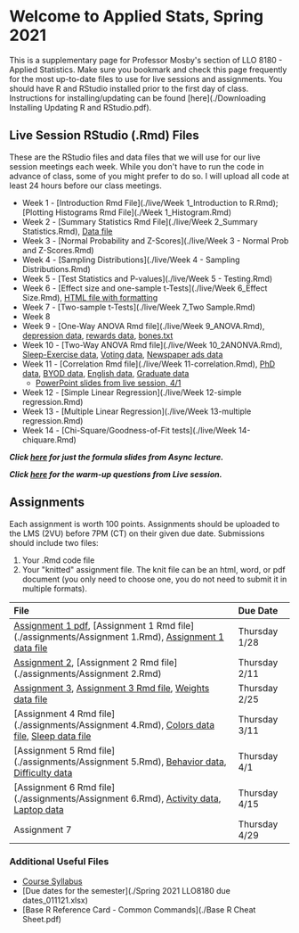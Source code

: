 # Welcome to Applied Stats, Spring 2021

This is a supplementary page for Professor Mosby's section of LLO 8180 - Applied Statistics. Make sure you bookmark and check this page frequently for the most up-to-date files to use for live sessions and assignments. You should have R and RStudio installed prior to the first day of class. Instructions for installing/updating can be found [here](./Downloading Installing Updating R and RStudio.pdf).

## Live Session RStudio (.Rmd) Files
These are the RStudio files and data files that we will use for our live session meetings each week. While you don't have to run the code in advance of class, some of you might prefer to do so. I will upload all code at least 24 hours before our class meetings.
- Week 1 - [Introduction Rmd File](./live/Week 1_Introduction to R.Rmd); [Plotting Histograms Rmd File](./Week 1_Histogram.Rmd)
- Week 2 - [Summary Statistics Rmd File](./live/Week 2_Summary Statistics.Rmd), [Data file](./live/week2data.txt)
- Week 3 - [Normal Probability and Z-Scores](./live/Week 3 - Normal Prob and Z-Scores.Rmd)
- Week 4 - [Sampling Distributions](./live/Week 4 - Sampling Distributions.Rmd)
- Week 5 - [Test Statistics and P-values](./live/Week 5 - Testing.Rmd)
- Week 6 - [Effect size and one-sample t-Tests](./live/Week 6_Effect Size.Rmd), [HTML file with formatting](./live/Week-6_Effect-Size.html)
- Week 7 - [Two-sample t-Tests](./live/Week 7_Two Sample.Rmd)
- Week 8
- Week 9 - [One-Way ANOVA Rmd file](./live/Week 9_ANOVA.Rmd), [depression data](./live/depression.txt), [rewards data](./live/rewards.txt), [bones.txt](./live/bones.txt)
- Week 10 - [Two-Way ANOVA Rmd file](./live/Week 10_2ANONVA.Rmd), [Sleep-Exercise data](./live/sleepdata.txt), [Voting data](./live/election.txt), [Newspaper ads data](./live/ads.txt)
- Week 11 - [Correlation Rmd file](./live/Week 11-correlation.Rmd), [PhD data](./live/phd.txt), [BYOD data](./live/byod.txt), [English data](./live/english.txt), [Graduate data](./live/graduate.txt)
  - [PowerPoint slides from live session, 4/1](./ppt/week11-live.pptx)
- Week 12 - [Simple Linear Regression](./live/Week 12-simple regression.Rmd)
- Week 13 - [Multiple Linear Regression](./live/Week 13-multiple regression.Rmd)
- Week 14 - [Chi-Square/Goodness-of-Fit tests](./live/Week 14-chiquare.Rmd)

***Click [here](./formulas.md) for just the formula slides from Async lecture.***

***Click [here](./polling.md) for the warm-up questions from Live session.***

## Assignments
Each assignment is worth 100 points. Assignments should be uploaded to the LMS (2VU) before 7PM (CT) on their given due date. Submissions should include two files:
1. Your .Rmd code file
2. Your "knitted" assignment file. The knit file can be an html, word, or pdf document (you only need to choose one, you do not need to submit it in multiple formats). 

| File      | Due Date          |
|:-------------|:------------------|
  | [Assignment 1 pdf](./assignments/Assignment-1.pdf), [Assignment 1 Rmd file](./assignments/Assignment 1.Rmd), [Assignment 1 data file](./assignments/phd.txt) | Thursday 1/28 |
  | [Assignment 2](./assignments/Assignment-2.html), [Assignment 2 Rmd file](./assignments/Assignment 2.Rmd) | Thursday 2/11 |
  | [Assignment 3](./assignments/Assignment-3.html), [Assignment 3 Rmd file](./assignments/Assignment-3.Rmd), [Weights data file](./assignments/weights.txt) | Thursday 2/25 |
  | [Assignment 4 Rmd file](./assignments/Assignment 4.Rmd), [Colors data file](./assignments/color.txt), [Sleep data file](./assignments/sleep.txt) | Thursday 3/11 |
  | [Assignment 5 Rmd file](./assignments/Assignment 5.Rmd), [Behavior data](./assignments/behavior.txt), [Difficulty data](./assignments/difficulty.txt) | Thursday 4/1 |
  | [Assignment 6 Rmd file](./assignments/Assignment 6.Rmd), [Activity data](./assignments/activity.txt), [Laptop data](./assignments/laptop.txt) | Thursday 4/15 |
  | Assignment 7 | Thursday 4/29 |

### Additional Useful Files
* [Course Syllabus](./llo_8180_syllabus.pdf)
* [Due dates for the semester](./Spring 2021 LLO8180 due dates_011121.xlsx)
* [Base R Reference Card - Common Commands](./Base R Cheat Sheet.pdf)
